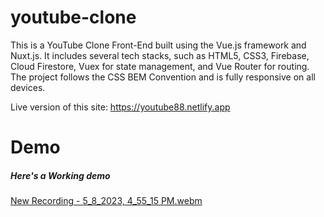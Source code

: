 # youtube-clone


This is a YouTube Clone Front-End built using the Vue.js framework and Nuxt.js. It includes several tech stacks, such as HTML5, CSS3, Firebase, Cloud Firestore, Vuex for state management, and Vue Router for routing. The project follows the CSS BEM Convention and is fully responsive on all devices.

Live version of this site: https://youtube88.netlify.app

# Demo

##### Here's a Working demo
[New Recording - 5_8_2023, 4_55_15 PM.webm](https://user-images.githubusercontent.com/97788837/236807757-6f314f53-071c-4d97-b6b3-754cdcdd6314.webm)
